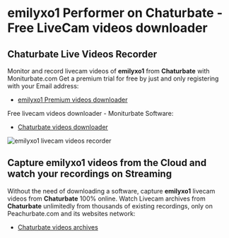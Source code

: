 # emilyxo1 Performer on Chaturbate - Free LiveCam videos downloader

## Chaturbate Live Videos Recorder

Monitor and record livecam videos of **emilyxo1** from **Chaturbate** with Moniturbate.com
Get a premium trial for free by just and only registering with your Email address:
* [emilyxo1 Premium videos downloader](https://moniturbate.com/request-demo-licence-key.html)

Free livecam videos downloader - Moniturbate Software:
* [Chaturbate videos downloader](https://moniturbate.com/moniturbate-download-software.html)

![emilyxo1 livecam videos recorder](https://peachurnet.com/templates/moniturbate-software.png)


## Capture emilyxo1 videos from the Cloud and watch your recordings on Streaming

Without the need of downloading a software, capture **emilyxo1** livecam videos from **Chaturbate** 100% online.
Watch Livecam archives from **Chaturbate** unlimitedly from thousands of existing recordings, only on Peachurbate.com and its websites network:
* [Chaturbate videos archives](https://peachurnet.com/)